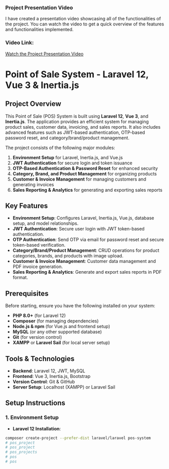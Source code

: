 ### Project Presentation Video

  I have created a presentation video showcasing all of the functionalities of the project. You can watch the video to get a quick overview of the features and functionalities implemented.

  ### Video Link:
  [Watch the Project Presentation Video](https://drive.google.com/file/d/1M8_CYHSCcaF2GahqrO6m0_wHiSlZHpej/view?usp=sharing)


# Point of Sale System - Laravel 12, Vue 3 & Inertia.js

## Project Overview

This Point of Sale (POS) System is built using **Laravel 12**, **Vue 3**, and **Inertia.js**. The application provides an efficient system for managing product sales, customer data, invoicing, and sales reports. It also includes advanced features such as JWT-based authentication, OTP-based password reset, and category/brand/product management.

The project consists of the following major modules:

1. **Environment Setup** for Laravel, Inertia.js, and Vue.js
2. **JWT Authentication** for secure login and token issuance
3. **OTP-Based Authentication & Password Reset** for enhanced security
4. **Category, Brand, and Product Management** for organizing products
5. **Customer & Invoice Management** for managing customers and generating invoices
6. **Sales Reporting & Analytics** for generating and exporting sales reports

## Key Features

- **Environment Setup**: Configures Laravel, Inertia.js, Vue.js, database setup, and model relationships.
- **JWT Authentication**: Secure user login with JWT token-based authentication.
- **OTP Authentication**: Send OTP via email for password reset and secure token-based verification.
- **Category/Brand/Product Management**: CRUD operations for product categories, brands, and products with image upload.
- **Customer & Invoice Management**: Customer data management and PDF invoice generation.
- **Sales Reporting & Analytics**: Generate and export sales reports in PDF format.

## Prerequisites

Before starting, ensure you have the following installed on your system:

- **PHP 8.0+** (for Laravel 12)
- **Composer** (for managing dependencies)
- **Node.js & npm** (for Vue.js and frontend setup)
- **MySQL** (or any other supported database)
- **Git** (for version control)
- **XAMPP** or **Laravel Sail** (for local server setup)

## Tools & Technologies

- **Backend**: Laravel 12, JWT, MySQL
- **Frontend**: Vue 3, Inertia.js, Bootstrap
- **Version Control**: Git & GitHub
- **Server Setup**: Localhost (XAMPP) or Laravel Sail

## Setup Instructions

### 1. Environment Setup

- **Laravel 12 Installation**:

```bash
composer create-project --prefer-dist laravel/laravel pos-system
# pos_project
# pos_project
# pos_projects
# pos
# pos
